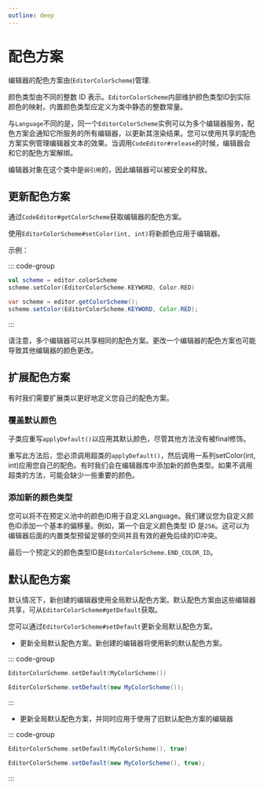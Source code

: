 ```yaml
---
outline: deep
---
```


# 配色方案

编辑器的配色方案由(`EditorColorScheme`)管理. 

颜色类型由不同的整数 ID 表示。`EditorColorScheme`内部维护颜色类型ID到实际颜色的映射。内置颜色类型应定义为类中静态的整数常量。

与`Language`不同的是，同一个`EditorColorScheme`实例可以为多个编辑器服务，配色方案会通知它所服务的所有编辑器，以更新其渲染结果。您可以使用共享的配色方案实例管理编辑器文本的效果。当调用`CodeEditor#release`的时候，编辑器会和它的配色方案解绑。

编辑器对象在这个类中是`弱引用`的，因此编辑器可以被安全的释放。

## 更新配色方案

通过`CodeEditor#getColorScheme`获取编辑器的配色方案。

使用`EditorColorScheme#setColor(int, int)`将新颜色应用于编辑器。

示例：

::: code-group
```Kotlin
val scheme = editor.colorScheme
scheme.setColor(EditorColorScheme.KEYWORD, Color.RED)
```
```Java
var scheme = editor.getColorScheme();
scheme.setColor(EditorColorScheme.KEYWORD, Color.RED);
```
:::

请注意，多个编辑器可以共享相同的配色方案。更改一个编辑器的配色方案也可能导致其他编辑器的颜色更改。

## 扩展配色方案

有时我们需要扩展类以更好地定义您自己的配色方案。

### 覆盖默认颜色

子类应重写`applyDefault()`以应用其默认颜色，尽管其他方法没有被final修饰。

重写此方法后，您必须调用超类的`applyDefault()`，然后调用一系列setColor(int, int)应用您自己的配色。有时我们会在编辑器库中添加新的颜色类型。如果不调用超类的方法，可能会缺少一些重要的颜色。

### 添加新的颜色类型

您可以将不在预定义池中的颜色ID用于自定义Language。我们建议您为自定义颜色ID添加一个基本的偏移量。例如，第一个自定义颜色类型 ID 是`256`。这可以为编辑器后面的内置类型预留足够的空间并且有效的避免后续的ID冲突。

最后一个预定义的颜色类型ID是`EditorColorScheme.END_COLOR_ID`。

## 默认配色方案

默认情况下，新创建的编辑器使用全局默认配色方案。默认配色方案由这些编辑器共享，可从`EditorColorScheme#getDefault`获取。

您可以通过`EditorColorScheme#setDefault`更新全局默认配色方案。

* 更新全局默认配色方案。新创建的编辑器将使用新的默认配色方案。

::: code-group
```Kotlin
EditorColorScheme.setDefault(MyColorScheme())
```
```Java
EditorColorScheme.setDefault(new MyColorScheme());
```
:::

* 更新全局默认配色方案，并同时应用于使用了旧默认配色方案的编辑器

::: code-group
```Kotlin
EditorColorScheme.setDefault(MyColorScheme(), true)
```
```Java
EditorColorScheme.setDefault(new MyColorScheme(), true);
```
:::
